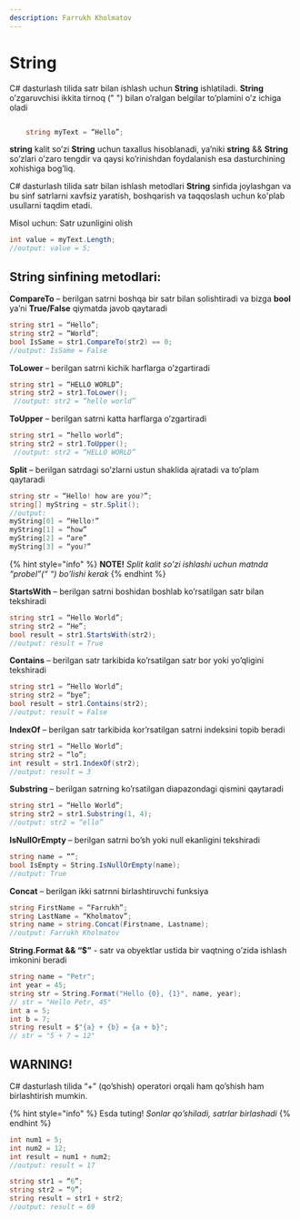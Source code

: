 ```yaml
---
description: Farrukh Kholmatov
---
```


# **String**

C# dasturlash tilida satr bilan ishlash uchun **String** ishlatiladi. **String** o’zgaruvchisi ikkita tirnoq (" ") bilan o’ralgan belgilar to’plamini o’z ichiga oladi

```csharp

	string myText = “Hello”;

```

**string** kalit so’zi **String** uchun taxallus hisoblanadi, ya’niki **string**  &&  **String** so’zlari o’zaro tengdir va qaysi ko’rinishdan foydalanish esa dasturchining xohishiga bog’liq.

C# dasturlash tilida satr bilan ishlash metodlari **String** sinfida joylashgan va bu sinf satrlarni xavfsiz yaratish, boshqarish va taqqoslash uchun ko'plab usullarni taqdim etadi. 

Misol uchun: Satr uzunligini olish
```csharp
int value = myText.Length;
//output: value = 5;
```

## String sinfining metodlari:

**CompareTo** – berilgan satrni boshqa bir satr bilan solishtiradi va bizga **bool**  ya’ni **True/False**  qiymatda javob qaytaradi

```csharp
string str1 = “Hello”;
string str2 = “World”;
bool IsSame = str1.CompareTo(str2) == 0;
//output: IsSame = False
```

**ToLower** – berilgan satrni kichik harflarga o’zgartiradi

```csharp
string str1 = “HELLO WORLD”;
string str2 = str1.ToLower();
 //output: str2 = “hello world”
```

**ToUpper** – berilgan satrni katta harflarga o’zgartiradi

```csharp
string str1 = “hello world”;
string str2 = str1.ToUpper();
 //output: str2 = “HELLO WORLD”
```

**Split** – berilgan satrdagi so’zlarni ustun shaklida ajratadi va to’plam qaytaradi


```csharp
string str = “Hello! how are you?”;
string[] myString = str.Split();
//output: 
myString[0] = “Hello!”
myString[1] = “how”
myString[2] = “are”
myString[3] = “you?”
```
{% hint style="info" %}
**NOTE!**  *Split kalit so’zi ishlashi uchun matnda “probel”(“ “) bo’lishi kerak*
{% endhint %}

**StartsWith** – berilgan satrni boshidan boshlab ko’rsatilgan satr bilan tekshiradi

```csharp
string str1 = “Hello World”;
string str2 = “He”;
bool result = str1.StartsWith(str2);
//output: result = True
```

**Contains** – berilgan satr tarkibida ko’rsatilgan satr bor yoki yo’qligini tekshiradi

```csharp
string str1 = “Hello World”;
string str2 = “bye”;
bool result = str1.Contains(str2);
//output: result = False
```

**IndexOf** – berilgan satr tarkibida kor’rsatilgan satrni indeksini topib beradi

```csharp
string str1 = “Hello World”;
string str2 = “lo”;
int result = str1.IndexOf(str2);
//output: result = 3
```

**Substring** – berilgan satrning ko’rsatilgan diapazondagi qismini qaytaradi

```csharp
string str1 = “Hello World”;
string str2 = str1.Substring(1, 4);
//output: str2 = “ello”
```

**IsNullOrEmpty** – berilgan satrni bo’sh yoki null ekanligini tekshiradi

```csharp
string name = “”;
bool IsEmpty = String.IsNullOrEmpty(name);
//output: True 
```

**Concat** – berilgan ikki satrnni birlashtiruvchi funksiya

```csharp
string FirstName = “Farrukh”;
string LastName = “Kholmatov”;
string name = string.Concat(Firstname, Lastname);
//output: Farrukh Kholmatov
```

**String.Format  &&  “$”** - satr va obyektlar ustida bir vaqtning o’zida ishlash imkonini beradi

```csharp
string name = "Petr";
int year = 45;
string str = String.Format("Hello {0}, {1}", name, year);
// str = "Hello Petr, 45"
int a = 5;
int b = 7;
string result = $"{a} + {b} = {a + b}";
// str = "5 + 7 = 12"
```

## WARNING!
C# dasturlash tilida “+” (qo’shish) operatori orqali ham qo’shish ham birlashtirish mumkin.

{% hint style="info" %}
Esda tuting! *Sonlar qo’shiladi, satrlar birlashadi*
{% endhint %}

```csharp
int num1 = 5;
int num2 = 12;
int result = num1 + num2;
//output: result = 17

string str1 = “6”;
string str2 = “9”;
string result = str1 + str2;
//output: result = 69

```

